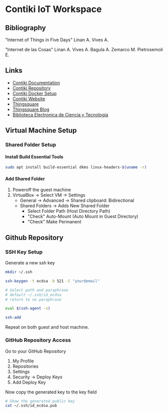 # Contiki IoT Workspace

## Bibliography 

"Internet of Things in Five Days" Linan A. Vives A.

"Internet de las Cosas" Linan A. Vives A. Bagula A. Zemarco M. Pietrosemoli E.

## Links

- <a href="https://github.com/contiki-ng/contiki-ng/wiki">Contiki Documentation</a>
- <a href="https://github.com/contiki-os/contiki">Contiki Repository</a>
- <a href="https://github.com/contiki-ng/contiki-ng/wiki/Docker">Contiki Docker Setup</a>
- <a href="http://www.contiki-os.org/">Contiki Website</a>
- <a href="https://www.thingsquare.com/blog/articles/iot-for-beginners/">Thingsquare</a>
- <a href="https://www.thingsquare.com/blog/">Thingsquare Blog</a>
- <a href="https://biblioteca.mincyt.gob.ar/">Biblioteca Electronica de Ciencia y Tecnologia</a>

## Virtual Machine Setup

### Shared Folder Setup

#### Install Build Essential Tools 

```sh
sudo apt install build-essential dkms linux-headers-$(uname -r)
```

#### Add Shared Folder 

1. Poweroff the guest machine
2. VirtualBox -> Select VM -> Settings
    - General -> Advanced -> Shared clipboard: Bidirectional
    - Shared Folders -> Adds New Shared Folder
        - Select Folder Path (Host Directory Path)
        - "Check" Auto-Mount (Auto Mount in Guest Directory)
        - "Check" Make Permanent

## Github Repository

### SSH Key Setup

Generate a new ssh key

```sh
mkdir ~/.ssh

ssh-keygen -t ecdsa -b 521 -C "your@email"

# Select path and paraphrase
# default ~/.ssh/id_ecdsa
# return to no paraphrase

eval $(ssh-agent -s)

ssh-add
```

Repeat on both guest and host machine.

### GitHub Repository Access

Go to your GitHub Repository

1. My Profile
2. Repositories
3. Settings
4. Security -> Deploy Keys
5. Add Deploy Key

Now copy the generated key to the key field

```sh
# Show the generated public key
cat ~/.ssh/id_ecdsa.pub
```
